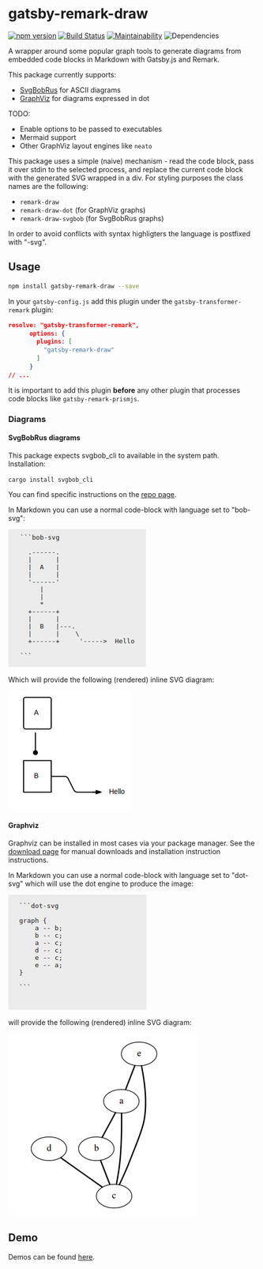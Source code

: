 # gatsby-remark-draw

[![npm version](https://badge.fury.io/js/gatsby-remark-draw.svg)](https://badge.fury.io/js/gatsby-remark-draw) [![Build Status](https://travis-ci.org/rhanekom/gatsby-remark-draw.svg?branch=master)](https://travis-ci.org/rhanekom/gatsby-remark-draw) [![Maintainability](https://api.codeclimate.com/v1/badges/2e9b9d150896cc215080/maintainability)](https://codeclimate.com/github/rhanekom/gatsby-remark-draw/maintainability) ![Dependencies](https://david-dm.org/rhanekom/gatsby-remark-draw.svg)

A wrapper around some popular graph tools to generate diagrams from embedded code blocks in Markdown with Gatsby.js and Remark.

This package currently supports:

-   [SvgBobRus][bobrus] for ASCII diagrams
-   [GraphViz][graphviz] for diagrams expressed in dot

TODO:

-    Enable options to be passed to executables
-    Mermaid support
-    Other GraphViz layout engines like `neato`

This package uses a simple (naive) mechanism - read the code block, pass it over stdin to the selected process, and replace the current code block with the generated SVG wrapped in a div.  For styling purposes the class names are the following:

-   `remark-draw`
-   `remark-draw-dot` (for GraphViz graphs)
-   `remark-draw-svgbob` (for SvgBobRus graphs)

In order to avoid conflicts with syntax highligters the language is postfixed with "-svg".

## Usage

```bash
npm install gatsby-remark-draw --save
```

In your `gatsby-config.js` add this plugin under the `gatsby-transformer-remark` plugin:

```json
resolve: "gatsby-transformer-remark",
      options: {
        plugins: [
          "gatsby-remark-draw"
        ]
      }
// ...
```

It is important to add this plugin **before** any other plugin that processes code blocks like `gatsby-remark-prismjs`.

### Diagrams

#### SvgBobRus diagrams

This package expects svgbob_cli to available in the system path.  Installation:

`cargo install svgbob_cli`

You can find specific instructions on the [repo page][bobrus].

In Markdown you can use a normal code-block with language set to "bob-svg":

![Bob markup](doc/bob-markup.png)

Which will provide the following (rendered) inline SVG diagram:

![Bob diagram](doc/bobrus.png)

#### Graphviz

Graphviz can be installed in most cases via your package manager.  See the [download page][graphviz-download] for manual downloads and installation instruction instructions.

In Markdown you can use a normal code-block with language set to "dot-svg" which will use the dot engine to produce the image:

![Graphviz markup](doc/graphviz-markup.png)

will provide the following (rendered) inline SVG diagram:

![Graphviz output](doc/graphviz.png)

## Demo

Demos can be found [here](https://rhanekom.github.io/gatsby-remark-draw-demo/).

[bobrus]: https://github.com/ivanceras/svgbobrus

[graphviz]: https://www.graphviz.org/

[graphviz-download]: https://www.graphviz.org/download/
